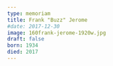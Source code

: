```yaml
---
type: memoriam
title: Frank "Buzz" Jerome
#date: 2017-12-30
image: 160frank-jerome-1920w.jpg
draft: false
born: 1934
died: 2017
---
```

